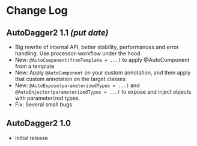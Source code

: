 # Change Log

## AutoDagger2 1.1 *(put date)*

 * Big rewrite of internal API, better stability, performances and error handling. Use processor-workflow under the hood.
 * New: `@AutoComponent(fromTemplate = ...)` to apply @AutoComponent from a template
 * New: Apply `@AutoComponent` on your custom annotation, and then apply that custom annotation on the target classes
 * New: `@AutoExpose(parameterizedTypes = ...)` and `@AutoInjector(parameterizedTypes = ...)` to expose and inject objects with parameterized types.
 * Fix: Several small bugs


## AutoDagger2 1.0 

 * Initial release
